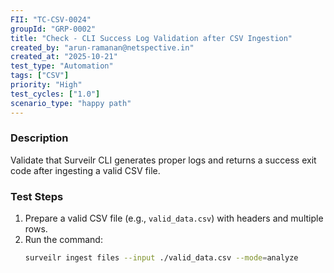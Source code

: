 ```yaml
---
FII: "TC-CSV-0024"
groupId: "GRP-0002"
title: "Check - CLI Success Log Validation after CSV Ingestion"
created_by: "arun-ramanan@netspective.in"
created_at: "2025-10-21"
test_type: "Automation"
tags: ["CSV"]
priority: "High"
test_cycles: ["1.0"]
scenario_type: "happy path"
---
```


### Description

Validate that Surveilr CLI generates proper logs and returns a success exit code after ingesting a valid CSV file.

### Test Steps

1. Prepare a valid CSV file (e.g., `valid_data.csv`) with headers and multiple rows.  
2. Run the command:  
   ```bash
   surveilr ingest files --input ./valid_data.csv --mode=analyze
